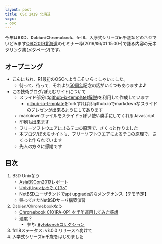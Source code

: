 ```yaml
---
layout: post
title: OSC 2019 北海道
tags:
- osc
---
```


今年はBSD、Debian/Chromebook、fml8、入学式シリーズin千歳などのネタでいどみます[OSC2019北海道](https://ospn.jp/osc2019-do/)のセミナー枠(2019/06/01 15:00-)で語る内容の元ネタリンク集(メタページ)です。


## オープニング

- こんにちわ、R1最初のOSCへようこそいらっしゃいました。
    - 待って、待って、それより[50周年](https://technotes.fml.org/items/50th-annverary)記念の話がいくつもありますよ♪
- この技術ブログ/ぽえむサイトについて
    - スライド部分は[github-io-template](https://github.com/fmlorg/slide-templates-on-githubio)[(解説)](https://technotes.fml.org/items/github-io-template)を利用して作成しています
        - [github-io-template](https://github.com/fmlorg/slide-templates-on-githubio)をforkすれば即github.ioでmarkdownなスライドのプレゼンが出来るようにしてあります
	- markdownファイルをスライドっぽい使い勝手にしてくれるJavascript
	- 印刷も出来ます
	- フリーソフトウエアによるテコの原理で、さくっと作りました
    - 本ブログ/ぽえむサイトも、フリーソフトウエアによるテコの原理で、さくっと作られています
    - 先人の方々に感謝です


## 目次

1. BSD Unixなう
    - [AsiaBSCon2019レポート](https://technotes.fml.org/items/asiabsdcon2019-report)
    - [Unix(Linuxをのぞく)BoF](https://technotes.fml.org/items/asiabsdcon2019-report)
    - NetBSDユーザランドでapt upgrade的なメンテナンス【デモ予定】
    - 帰ってきたNetBSDサーバ構築演習
1. Debian/Chromebookなう
    - [Chromebook C101PA-OP1 を半年運用してみた感想](https://technotes.fml.org/items/chromebook-C101PA-OP1)
    - 速度？
        - 参考: [Bytebenchコレクション](https://technotes.fml.org/items/unixbench)
1. fml8ステータス: v8.0.0 リリースへ向けて
1. 入学式シリーズin千歳をはじめました
